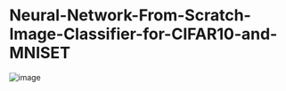 # Neural-Network-From-Scratch-Image-Classifier-for-CIFAR10-and-MNISET


![image](https://github.com/baturalpguven/Neural-Network-From-Scratch-Image-Classifier-for-CIFAR10-and-MNISET/assets/77858949/867f939d-c190-48f8-946b-a3746748bebb)
